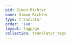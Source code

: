 ```yaml
---
pid: Simon_Richter
name: Simon Richter
type: translator
order: '140'
layout: tagpage
collection: translator_tags
---
```

